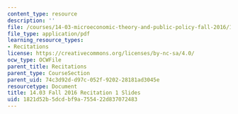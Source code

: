```yaml
---
content_type: resource
description: ''
file: /courses/14-03-microeconomic-theory-and-public-policy-fall-2016/1821d52b5dcdbf9a755422d837072483_MIT14_03F16_Recitation1.pdf
file_type: application/pdf
learning_resource_types:
- Recitations
license: https://creativecommons.org/licenses/by-nc-sa/4.0/
ocw_type: OCWFile
parent_title: Recitations
parent_type: CourseSection
parent_uid: 74c3d92d-d97c-052f-9202-28181ad3045e
resourcetype: Document
title: 14.03 Fall 2016 Recitation 1 Slides
uid: 1821d52b-5dcd-bf9a-7554-22d837072483
---
```

